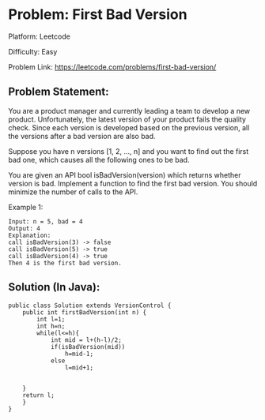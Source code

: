 # Problem: First Bad Version

Platform: Leetcode

Difficulty: Easy

Problem Link: https://leetcode.com/problems/first-bad-version/

## Problem Statement:

You are a product manager and currently leading a team to develop a new product. Unfortunately, the latest version of your product fails the quality check. Since each version is developed based on the previous version, all the versions after a bad version are also bad.

Suppose you have n versions [1, 2, ..., n] and you want to find out the first bad one, which causes all the following ones to be bad.

You are given an API bool isBadVersion(version) which returns whether version is bad. Implement a function to find the first bad version. You should minimize the number of calls to the API. 

Example 1:

    Input: n = 5, bad = 4
    Output: 4
    Explanation:
    call isBadVersion(3) -> false
    call isBadVersion(5) -> true
    call isBadVersion(4) -> true
    Then 4 is the first bad version.

## Solution (In Java):

    public class Solution extends VersionControl {
        public int firstBadVersion(int n) {
            int l=1;
            int h=n;
            while(l<=h){
                int mid = l+(h-l)/2;
                if(isBadVersion(mid))
                    h=mid-1;
                else
                    l=mid+1;
            
            
        }
        return l;
        }
    }





